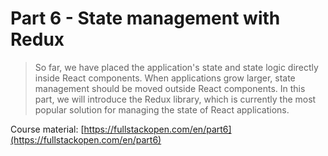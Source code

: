 # Part 6 - State management with Redux

> So far, we have placed the application's state and state logic directly inside React components. When applications grow larger, state management should be moved outside React components. In this part, we will introduce the Redux library, which is currently the most popular solution for managing the state of React applications.

Course material: [https://fullstackopen.com/en/part6](https://fullstackopen.com/en/part6)